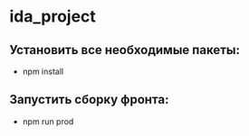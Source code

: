 # ida_project


## Установить все необходимые пакеты:

- npm install


## Запустить сборку фронта:

- npm run prod

